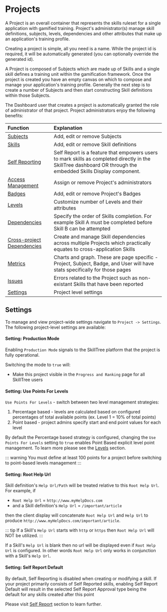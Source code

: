 # Projects

A Project is an overall container that represents the skills ruleset for a single application with gamified training. 
Project's administrator(s) manage skill definitions, subjects, levels, dependencies and other attributes that make up an application's training profile.

Creating a project is simple, all you need is a name. While the project id is required, it will be automatically generated (you can optionally override the generated id).

A Project is composed of Subjects which are made up of Skills and a single skill defines a training unit within the gamification framework. 
Once the project is created you have an empty canvas on which to compose and manage your application's training profile. 
Generally the next step is to create a number of Subjects and then start constructing Skill definitions within those Subjects.

The Dashboard user that creates a project is automatically granted the role of administrator of that project. Project administrators enjoy the following benefits: 

| Function | Explanation | 
|:------- |:----------- | 
| [Subjects](/dashboard/user-guide/subjects.html) | Add, edit or remove Subjects | 
| [Skills](/dashboard/user-guide/skills.html)  | Add, edit or remove Skill definitions |
| [Self Reporting](/dashboard/user-guide/self-reporting.html) | Self Report is a feature that empowers users to mark skills as completed directly in the SkillTree dashboard OR through the embedded Skills Display component. |
| [Access Management](/dashboard/user-guide/access.html) | Assign or remove Project's administrators | 
| [Badges](/dashboard/user-guide/badges.html) | Add, edit or remove Project's Badges |
| [Levels](/dashboard/user-guide/levels.html) | Customize number of Levels and their attributes |
| [Dependencies](/dashboard/user-guide/dependencies.html) | Specify the order of Skills completion. For example Skill A must be completed before Skill B can be attempted | 
| [Cross-project Dependencies](/dashboard/user-guide/dependencies.html#cross-project-dependencies) | Create and manage Skill dependencies across multiple Projects which practically equates to cross-application Skills |
| [Metrics](/dashboard/user-guide/metrics.html) | Charts and graph. These are page specific - Project, Subject, Badge, and User will have stats specifically for those pages |
| [Issues](/dashboard/user-guide/issues.html) | Errors related to the Project such as non-existant Skills that have been reported |       
| [Settings](/dashboard/user-guide/projects.html#settings) | Project level settings |   

## Settings

To manage and view project-wide settings navigate to ``Project -> Settings``. The following project-level settings are available: 

#### Setting: Production Mode <since project="skills-service" version="1.4.0" />

Enabling ``Production Mode`` signals to the SkillTree platform that the project is fully operational. 

Switching the mode to ``true`` will:
- Make this project visible in the ``Progress and Ranking`` page for all SkillTree users



#### Setting: Use Points For Levels

``Use Points For Levels`` - switch between two level management strategies: 
1. Percentage based - levels are calculated based on configured percentages of total available points (ex. Level 1 = 10% of total points)
1. Point based - project admins specify start and end point values for each level

By default the Percentage based strategy is configured, changing the ``Use Points For Levels`` setting to ``true`` enables Point Based explicit level point management. To learn more please see the [Levels](/dashboard/user-guide/levels.html) section.

::: warning
You must define at least 100 points for a project before switching to point-based levels management
:::

#### Setting: Root Help Url

Skill definition's ``Help Url/Path`` will be treated relative to this ``Root Help Url``. For example, if 

- ``Root Help Url`` =  ``http://www.myHelpDocs.com``
-  and a Skill definition's ``Help Url`` = ``/important/article`` 

then the client display will concatenate ``Root Help Url`` and  ``Help Url`` to produce ``http://www.myHelpDocs.com/important/article``.

::: tip
If a Skill's ``Help Url`` starts with ``http`` or ``https`` then ``Root Help Url`` will NOT be utilized.
:::  

If a Skill's ``Help Url`` is blank then no url will be displayed even if ``Root Help Url`` is configured. 
In other words ``Root Help Url`` only works in conjunction with a Skill's ``Help Url``.

#### Setting: Self Report Default <since project="skills-service" version="1.4.0" />

By default, Self Reporting is disabled when creating or modifying a skill.
If your project primarily consists of Self Reported skills, enabling Self Report Default will result in 
the selected Self Report Approval type being the default for any skills created after this point

Please visit [Self Report](/dashboard/user-guide/self-reporting.html) section to learn further.
